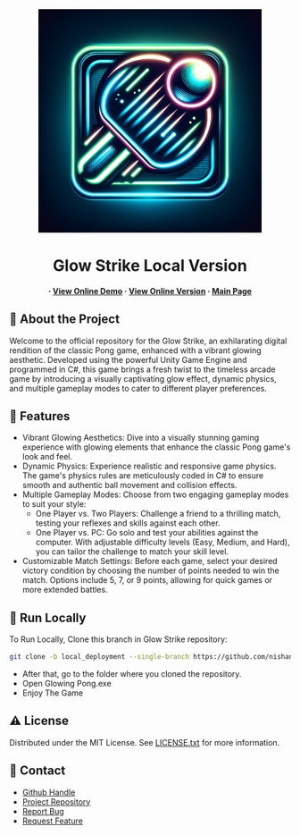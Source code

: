 <div align='center'>

<img src=https://github.com/nishantjoshi-007/GlowStrike/blob/main/logo.png alt="logo" width=400 height=400 />

<h1>Glow Strike Local Version</h1>

<h4> 
  <span> · </span> <a href=https://nishantjoshi-007.github.io/GlowStrike/>View Online Demo</a>
  <span> · </span> <a href=https://github.com/nishantjoshi-007/GlowStrike/tree/main>View Online Version</a>
  <span> · </span> <a href=https://github.com/nishantjoshi-007/GlowStrike>Main Page</a>
</h4>
</div>

## :star2: About the Project
<p>Welcome to the official repository for the Glow Strike, an exhilarating digital rendition of the classic Pong game, enhanced with a vibrant glowing aesthetic. Developed using the powerful Unity Game Engine and programmed in C#, this game brings a fresh twist to the timeless arcade game by introducing a visually captivating glow effect, dynamic physics, and multiple gameplay modes to cater to different player preferences.</p>

## :dart: Features
- Vibrant Glowing Aesthetics: Dive into a visually stunning gaming experience with glowing elements that enhance the classic Pong game's look and feel.
- Dynamic Physics: Experience realistic and responsive game physics. The game's physics rules are meticulously coded in C# to ensure smooth and authentic ball movement and collision effects.
- Multiple Gameplay Modes: Choose from two engaging gameplay modes to suit your style:
  - One Player vs. Two Players: Challenge a friend to a thrilling match, testing your reflexes and skills against each other.
  - One Player vs. PC: Go solo and test your abilities against the computer. With adjustable difficulty levels (Easy, Medium, and Hard), you can tailor the challenge to match your skill level.
- Customizable Match Settings: Before each game, select your desired victory condition by choosing the number of points needed to win the match. Options include 5, 7, or 9 points, allowing for quick games or more extended battles.

## :running: Run Locally
To Run Locally, Clone this branch in Glow Strike repository:
```bash
git clone -b local_deployment --single-branch https://github.com/nishantjoshi-007/GlowStrike.git
```
- After that, go to the folder where you cloned the repository.
- Open Glowing Pong.exe
- Enjoy The Game

## :warning: License
Distributed under the MIT License. See <a href=https://github.com/nishantjoshi-007/GlowStrike/blob/main/LICENSE>LICENSE.txt</a> for more information.

## :handshake: Contact
- <a href=https://github.com/nishantjoshi-007>Github Handle</a>
- <a href=https://github.com/nishantjoshi-007/GlowStrike.git>Project Repository</a>
- <a href="https://github.com/nishantjoshi-007/GlowStrike/issues"> Report Bug </a>
- <a href="https://github.com/nishantjoshi-007/GlowStrike/issues"> Request Feature </a> 
